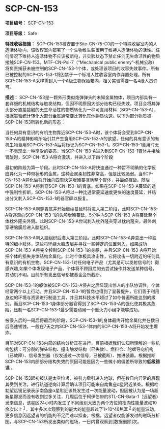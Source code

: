 # SCP-CN-153

**项目编号：**  SCP-CN-153

**项目等级：**  Safe

**特殊收容措施：**  SCP-CN-153被安置于Site-CN-75-C0的一个特殊收容室内的人造活体物内，该收容室内部署了一个生物维生装置用于维持人造活体物的活性。任何情况下维持人造活体物不应该被断电，非实验状态下禁止任何无生命活性的物质接触SCP-CN-153。MTF-CN-Psi-7（“Mechanical public enemy”-机械公敌）将负责捕获未被控制的SCP-CN-153-1个体，或处理该项目的收容失效事件。所有已被控制的SCP-CN-153-1将囚禁于一个标准人性收容室内作弃置处理。所有SCP-CN-153-A采样需封入一个A级生物保险箱内，相关实验需要一名4级人员许可。

**描述：** SCP-CN-153是一颗外形类似炮弹弹头的未知金属物体，项目内部具有一套详细的机械结构与触发结构，但因不明原因大部分结构已经失效。项目会将其弹头部分直接接触的无生命活性的物质转化为一种可食用材料（SCP-CN-153-A），根据实验统计转化大部分金属通常要比转化其他物质快速。以下为部分物质被SCP-CN-153所转化后的形态：


当任何具有意识的有机生物靠近SCP-CN-153-A时，该个体将会受到SCP-CN-153-A的精神影响所吸引并产生食用SCP-CN-153-A的欲望，任何的具有意识的有机生物食用SCP-CN-153-A后将标记为SCP-CN-153-1。SCP-CN-153-1食用时无一不表现出一种享受的姿态。当SCP-CN-153-A进入到SCP-CN-153-1胃体并接触胃酸时，SCP-CN-153-A将会激活，并进入以下四个阶段

最初的阶段为第一阶段。此时SCP-CN-153-A将快速通过一种暂不明确的化学反应异化为一种带状形的金属，这种金属柔韧性非常高，但是比较脆弱。当SCP-CN-153-A异化后将开始向四周快速增殖蔓撑满整个胃体，并最终撑破。随后SCP-CN-153-A将刺穿SCP-CN-153-1的胃底。如果在SCP-CN-153-A蔓延的途中强制性折断，SCP-CN-153-A将以一种比通常蔓延速度更快的速度蔓延，并结出分叉刺入SCP-CN-153-1的器官肆以报复。

SCP-CN-153-A刺穿胃底并开始继续蔓延时将进入第二阶段，此时SCP-CN-153-A将逐渐向SCP-CN-153-1的头颅增殖蔓延，5分钟内SCP-CN-153-A将蔓延至个体枕外隆突外侧。此时SCP-CN-153-A尝试刺入枕外隆突穿过枕内隆突，最终刺穿硬脑膜后进入脑组织。

SCP-CN-153-A刺入脑组织后进入第三阶段。此时SCP-CN-153-A异变出一种独特的细小肢体，这些将环绕大脑皮层并寻找一些特定的位置刺入。如果成功，SCP-CN-153-A将完全控制SCP-CN-153-1的身躯，并且SCP-CN-153-A将开始把个体的损失身体结构金属化。此时个体极具攻击性，它将攻击一切附近的任何具有意识的有机生物。SCP-CN-153-1对任何电子产品（尤其是可以发射信号的）颇感兴趣,如果个体发现电子产品，个体将不顾阻拦的去尝试操作并发送某种信号，其动机不明。目前所有发出信号都被基金会所截断。

SCP-CN-153-1的躯体被SCP-CN-153-A侵占之后显现出惊人的小队协调性，个体经常两个以上行动。并且SCP-CN-153-1的智商也得到了显著提升，它们善于利用身边的环境与资源进行制造工具，并且其科技水平超过了如今普遍所能达到的级别。而且SCP-CN-153-1身体部分器官得到了SCP-CN-153-A的强化使其极其危险，压制一名SCP-CN-153-1最少需要动用一个重火力小组才能够成功。

被侵入后的一周后将最后的阶段，SCP-CN-153-1的身体最终开始金属化并在数日后高速锈蚀，一般在7天之内SCP-CN-153-1体内的SCP-CN-153-A将开始发生爆炸。

目前对SCP-CN-153内部的结构分析正在进行，目前根据我们认知所理解的一些机构包括：可分裂的弹头结构、撞击触发结构（已失效）、燃料仓、陀螺导向机构（已故障）、信号发生器（仅发送过一次信号，已被截断）、推进装置。根据推断SCP-CN-153内部部分结构失效的原因可能是因为一些微小的偏差所导致的**低级错误** 。


SCP-CN-153起初被认是太空垃圾，被引力牵引进入地球，但在数日内异常的展现其受到关注。进行轨道逆向计算后确认项目可能来自南鱼座α星附近某处。根据哈勃望远镜记录表示南鱼座α星附近该处发生过一次能量波动，但因被认为是一场超新星爆发而没有收到过多关注，几周后位于柯伊伯带的STL-CN-Bata-1（远望者）发来信息，该星区24小时内发生了不同级别大致为两个方位的指向性能量波动10余次以上<sup class='footnoteref'>
 <a shape='rect' class='footnoteref' id='footnoteref-1' href='javascript:;' onclick='WIKIDOT.page.utils.scrollToReference(&apos;footnote-1&apos;)'>1</a>
</sup>，其中多次次观察到的最大的能量超过了1×10^46焦耳<sup class='footnoteref'>
 <a shape='rect' class='footnoteref' id='footnoteref-2' href='javascript:;' onclick='WIKIDOT.page.utils.scrollToReference(&apos;footnote-2&apos;)'>2</a>
</sup>的能量波动，更多信息因远望者的机能的不足而难以探查。根据，远望者仅能够发过的磁场分析图，与SCP-CN-153所发出类似的磁场，一日内曾观察到[数据删除]次。



